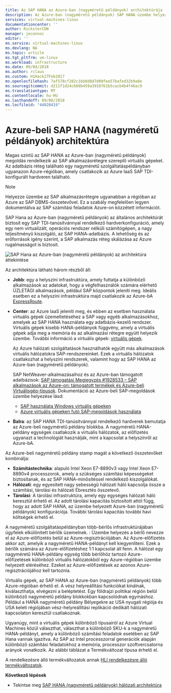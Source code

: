 ```yaml
---
title: Az SAP HANA az Azure-ban (nagyméretű példányok) architektúrája |} A Microsoft Docs
description: Az Azure-ban (nagyméretű példányok) SAP HANA üzembe helyezése architektúráját.
services: virtual-machines-linux
documentationcenter: ''
author: RicksterCDN
manager: jeconnoc
editor: ''
ms.service: virtual-machines-linux
ms.devlang: NA
ms.topic: article
ms.tgt_pltfrm: vm-linux
ms.workload: infrastructure
ms.date: 09/04/2018
ms.author: rclaus
ms.custom: H1Hack27Feb2017
ms.openlocfilehash: 7af578cf282c1bb8d8d7d00fee57bafed32b9a0e
ms.sourcegitcommit: d211f1d24c669b459a3910761b5cacb4b4f46ac9
ms.translationtype: MT
ms.contentlocale: hu-HU
ms.lasthandoff: 09/06/2018
ms.locfileid: "44028419"
---
```

# <a name="sap-hana-large-instances-architecture-on-azure"></a>Azure-beli SAP HANA (nagyméretű példányok) architektúra

Magas szintű az SAP HANA az Azure-ban (nagyméretű példányok) megoldás rendelkezik az SAP alkalmazásrétegre szereplő virtuális gépeket. Az adatbázis réteg található egy nagyméretű szolgáltatáspéldányban ugyanazon Azure-régióban, amely csatlakozik az Azure IaaS SAP TDI-konfigurált hardveren található.

> [!NOTE]
> Helyezze üzembe az SAP alkalmazásrétegre ugyanabban a régióban az Azure az SAP DBMS-összetevővel. Ez a szabály megfelelően legyen dokumentálva az SAP számítási feladatok Azure-on közzétett információt. 

SAP Hana az Azure-ban (nagyméretű példányok) az általános architektúrát biztosít egy SAP TDI-tanúsítvánnyal rendelkező hardverkonfiguráció, amely egy nem virtualizált, operációs rendszer nélküli számítógépen, a nagy teljesítményű kiszolgáló, az SAP HANA-adatbázis. A lehetőség és az erőforrások igény szerint, a SAP alkalmazás réteg skálázása az Azure rugalmasságot is biztosít.

![SAP Hana az Azure-ban (nagyméretű példányok) az architektúra áttekintése](./media/hana-overview-architecture/image1-architecture.png)

Az architektúra látható három részből áll:

- **Jobb**: egy a helyszíni infrastruktúra, amely futtatja a különböző alkalmazások az adatokat, hogy a végfelhasználók számára elérhető ÜZLETÁGI alkalmazások, például SAP központok jeleníti meg. Ideális esetben ez a helyszíni infrastruktúra majd csatlakozik az Azure-bA [ExpressRoute](https://azure.microsoft.com/services/expressroute/).

- **Center**: az Azure IaaS jeleníti meg, és ebben az esetben használata virtuális gépek üzemeltetéséhez a SAP vagy egyéb alkalmazásokhoz, amelyek az SAP HANA használata egy adatbázis-kezelő rendszer. Virtuális gépek kisebb HANA-példányok függvény, amely a virtuális gépek adja meg a memória és az alkalmazási rétegre együtt helyezik üzembe. További információ a virtuális gépek: [virtuális gépek](https://azure.microsoft.com/services/virtual-machines/).

   Az Azure hálózati szolgáltatások használhatók együtt más alkalmazások virtuális hálózatokra SAP-rendszereinket. Ezek a virtuális hálózatok csatlakozhat a helyszíni rendszerek, valamint hogy az SAP HANA az Azure-ban (nagyméretű példányok).

   SAP NetWeaver-alkalmazásaihoz és az Azure-ban támogatott adatbázisok: [SAP támogatási Megjegyzés #1928533 – SAP alkalmazások az Azure-on: támogatott termékek és Azure-beli Virtuálisgép-típusok](https://launchpad.support.sap.com/#/notes/1928533). Dokumentáció az Azure-beli SAP-megoldások üzembe helyezése lásd:

  -  [SAP használata Windows virtuális gépeken](../../virtual-machines-windows-sap-get-started.md?toc=%2fazure%2fvirtual-machines%2flinux%2ftoc.json)
  -  [Azure virtuális gépeken futó SAP-megoldások használata](get-started.md?toc=%2fazure%2fvirtual-machines%2flinux%2ftoc.json)

- **Balra**: az SAP HANA TDI-tanúsítvánnyal rendelkező hardverek bemutatja az Azure-beli nagyméretű példány blokkba. A nagyméretű HANA-példány egységek csatlakozik a virtuális hálózatok, az előfizetés ugyanazt a technológiát használják, mint a kapcsolat a helyszínről az Azure-bA.

Az Azure-beli nagyméretű példány stamp magát a következő összetevőket kombinálja:

- **Számítástechnika**: alapuló Intel Xeon E7-8890v3 vagy Intel Xeon E7-8890v4 processzorok, amely a szükséges számítási képességeket biztosítanak, és az SAP HANA-minősítéssel rendelkező kiszolgálókat.
- **Hálózati**: egy egyesített nagy sebességű hálózati háló kapcsolja össze a számítási, tárolási és hálózati Ébresztés összetevő.
- **Tárolási**: A tárolási infrastruktúra, amely egy egységes hálózati háló keresztül érhető el. Az adott tárolási kapacitás biztosított attól függ, hogy az adott SAP HANA, az üzembe helyezett Azure-ban (nagyméretű példányok) konfigurációja. További tárolási kapacitás további havi költségek érhető el.

A nagyméretű szolgáltatáspéldányban több-bérlős infrastruktúrájában ügyfelek elkülönített bérlők üzemelnek. : Üzembe helyezés a bérlő nevezze el az Azure-előfizetés belül az Azure-regisztrációjában. Az Azure-előfizetés akkor azt, amelyik a nagyméretű HANA-példányt kell kiegyenlíteni. Ezek a bérlők számára az Azure-előfizetéshez 1:1 kapcsolat áll fenn. A hálózat egy nagyméretű HANA-példány egység több bérlőhöz tartozó Azure-előfizetések különböző virtuális hálózatokból egy Azure-régióban üzembe helyezett eléréséhez. Ezeket az Azure-előfizetések az azonos Azure-regisztrációjához kell tartoznia. 

Virtuális gépek, az SAP HANA az Azure-ban (nagyméretű példányok) több Azure-régióban érhető el. A vész helyreállítási funkciókat kínálnak, kiválaszthatja, elvégezni a beléptetést. Egy földrajzi politikai régión belül különböző nagyméretű példány blokkokban kapcsolódnak egymáshoz. Például a HANA nagyméretű példány Bélyegekre az USA nyugati régiója és USA keleti régiójában vész-helyreállítási replikáció dedikált hálózati kapcsolaton keresztül csatlakoznak. 

Ugyanúgy, mint a virtuális gépek különböző típusairól az Azure Virtual Machines közül választhat, választhat a különböző SKU-k a nagyméretű HANA-példányt, amely a különböző számítási feladatok esetében az SAP Hana vannak igazítva. Az SAP az Intel processzorral generációk alapján különböző számítási feladatokhoz a memória, processzor szoftvercsatorna arányok vonatkozik. Az alábbi táblázat a Termékváltozat típusa érhető el.

A rendelkezésre álló termékváltozatok annak [HLI rendelkezésre álló termékváltozatok](hana-available-skus.md).

**Következő lépések**
- Tekintse meg [SAP HANA (nagyméretű példányok) hálózati architektúra](hana-network-architecture.md)